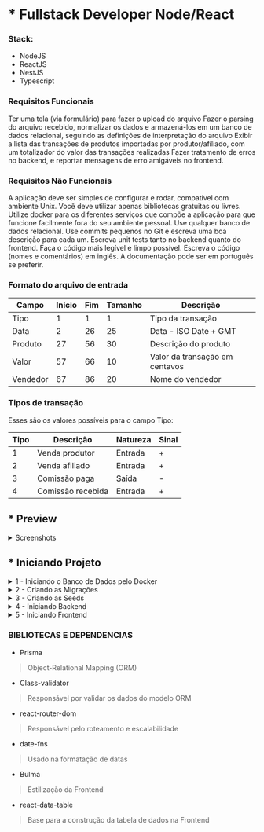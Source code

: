 # * Fullstack Developer Node/React

### Stack:
- NodeJS
- ReactJS
- NestJS
- Typescript

### Requisitos Funcionais

Ter uma tela (via formulário) para fazer o upload do arquivo
Fazer o parsing do arquivo recebido, normalizar os dados e armazená-los em um
banco de dados relacional, seguindo as definições de interpretação do arquivo
Exibir a lista das transações de produtos importadas por produtor/afiliado,
com um totalizador do valor das transações realizadas
Fazer tratamento de erros no backend, e reportar mensagens de erro amigáveis
no frontend.

### Requisitos Não Funcionais

A aplicação deve ser simples de configurar e rodar, compatível com ambiente
Unix. Você deve utilizar apenas bibliotecas gratuitas ou livres.
Utilize docker para os diferentes serviços que compõe a aplicação para
que funcione facilmente fora do seu ambiente pessoal.
Use qualquer banco de dados relacional.
Use commits pequenos no Git e escreva uma boa descrição para cada um.
Escreva unit tests tanto no backend quanto do frontend.
Faça o código mais legível e limpo possível.
Escreva o código (nomes e comentários) em inglês. A documentação pode ser em
português se preferir.

### Formato do arquivo de entrada

| Campo    | Início | Fim | Tamanho | Descrição                      |
| -------- | ------ | --- | ------- | ------------------------------ |
| Tipo     | 1      | 1   | 1       | Tipo da transação              |
| Data     | 2      | 26  | 25      | Data - ISO Date + GMT          |
| Produto  | 27     | 56  | 30      | Descrição do produto           |
| Valor    | 57     | 66  | 10      | Valor da transação em centavos |
| Vendedor | 67     | 86  | 20      | Nome do vendedor               |

### Tipos de transação

Esses são os valores possíveis para o campo Tipo:

| Tipo | Descrição         | Natureza | Sinal |
| ---- | ----------------- | -------- | ----- |
| 1    | Venda produtor    | Entrada  | +     |
| 2    | Venda afiliado    | Entrada  | +     |
| 3    | Comissão paga     | Saída    | -     |
| 4    | Comissão recebida | Entrada  | +     |

## * Preview
<details>
  <summary> Screenshots </summary>
  <ol>
  <br>
    <img src="https://user-images.githubusercontent.com/37451620/235374649-47884123-2a32-48a3-8bd8-a0107fa12ad3.PNG" width="100%" />
    <img src="https://user-images.githubusercontent.com/37451620/235374653-8355e921-5961-4665-89b3-0aedbeaa3d9e.PNG" width="100%" />
  </ol>
</details>



## * Iniciando Projeto

<details>
  <summary> 1 - Iniciando o Banco de Dados pelo Docker </summary>
  <ol>
  <br>
 
     cd backend
     docker-compose up -d

  </ol>
</details>

<details>
  <summary> 2 - Criando as Migrações </summary>
  <ol>
  <br>
 
     cd backend
     npx prisma migrate dev --name init

  </ol>
</details>

<details>
  <summary> 3 - Criando as Seeds </summary>
  <ol>
  <br>
 
    cd backend
    npx prisma db seed --preview-feature

  </ol>
</details>

<details>
  <summary> 4 - Iniciando Backend </summary>
  <ol>
  <br>
 
    cd backend
    npm run start:dev

  </ol>
</details>

<details>
  <summary> 5 - Iniciando Frontend </summary>
  <ol>
  <br>
 
    cd frontend
    npm run start:dev

  </ol>
</details>

### BIBLIOTECAS E DEPENDENCIAS
* Prisma
> Object-Relational Mapping (ORM)
* Class-validator 
> Responsável por validar os dados do modelo ORM
* react-router-dom 
> Responsável pelo roteamento e escalabilidade
* date-fns
> Usado na formatação de datas
* Bulma
> Estilização da Frontend
* react-data-table
> Base para a construção da tabela de dados na Frontend
